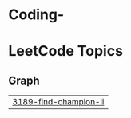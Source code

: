 # Coding-
<!---LeetCode Topics Start-->
# LeetCode Topics
## Graph
|  |
| ------- |
| [3189-find-champion-ii](https://github.com/Indhuja2109/Coding-/tree/master/3189-find-champion-ii) |
<!---LeetCode Topics End-->
